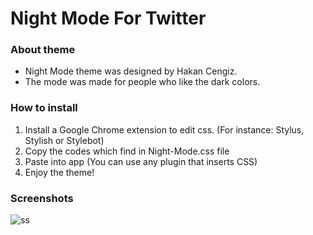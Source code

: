 # Night Mode For Twitter

### About theme

- Night Mode theme was designed by Hakan Cengiz.
- The mode was made for people who like the dark colors.

### How to install

1) Install a Google Chrome extension to edit css. (For instance: Stylus, Stylish or Stylebot)
2) Copy the codes which find in Night-Mode.css file
3) Paste into app (You can use any plugin that inserts CSS)
4) Enjoy the theme!

### Screenshots

![ss](https://user-images.githubusercontent.com/8763357/29489441-fe8ef684-8529-11e7-86ab-0303e40ac93e.png)
